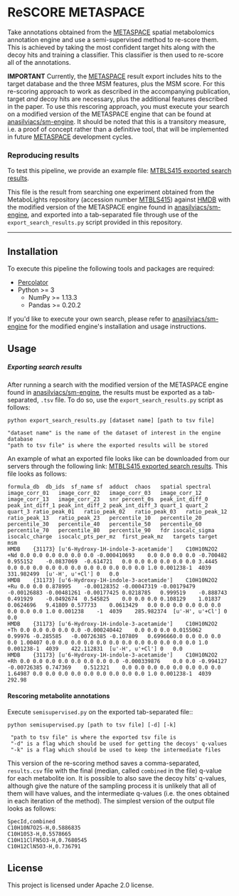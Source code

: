 # ReSCORE METASPACE

Take annotations obtained from the [METASPACE](http://metaspace2020.eu/) spatial metabolomics annotation engine and use a semi-supervised method to re-score them. This is achieved by taking the most confident target hits along with the decoy hits and training a classifier. This classifier is then used to re-score all of the annotations.

**IMPORTANT** Currently, the [METASPACE](http://metaspace2020.eu/) result export includes hits to the target database and the three MSM features, plus the MSM score. For this re-scoring approach to work as described in the accompanying publication, target *and* decoy hits are necessary, plus the additional features described in the paper. To use this rescoring approach, you must execute your search on a modified version of the METASPACE engine that can be found at [anasilviacs/sm-engine](https://github.com/anasilviacs/sm-engine). It should be noted that this is a transitory measure, i.e. a proof of concept rather than a definitive tool, that will be implemented in future [METASPACE](http://metaspace2020.eu/) development cycles.

### Reproducing results
To test this pipeline, we provide an example file:
[MTBLS415 exported search results](http://genesis.ugent.be/uvpublicdata/silvia/MTBLS415/120901101000.csv).

This file is the result from searching one experiment obtained from the MetaboLights repository (accession number [MTBLS415](https://www.ebi.ac.uk/metabolights/MTBLS415)) against [HMDB](http://www.hmdb.ca/) with the modified version of the METASPACE engine found in [anasilviacs/sm-engine](https://github.com/anasilviacs/sm-engine), and exported into a tab-separated file through use of the `export_search_results.py` script provided in this repository.

----

## Installation

To execute this pipeline the following tools and packages are required:

- [Percolator](https://github.com/percolator/percolator)
- Python >= 3
  - NumPy >= 1.13.3
  - Pandas >= 0.20.2

If you'd like to execute your own search, please refer to [anasilviacs/sm-engine](https://github.com/anasilviacs/sm-engine/wiki) for the modified engine's installation and usage instructions.

## Usage

##### Exporting search results
After running a search with the modified version of the METASPACE engine found in [anasilviacs/sm-engine](https://github.com/anasilviacs/sm-engine/wiki), the results must be exported as a tab-separated, `.tsv` file. To do so, use the `export_search_results.py` script as follows:

```
python export_search_results.py [dataset name] [path to tsv file]

"dataset name" is the name of the dataset of interest in the engine database
"path to tsv file" is where the exported results will be stored
```
An example of what an exported file looks like can be downloaded from our servers through the following link:
[MTBLS415 exported search results](http://genesis.ugent.be/uvpublicdata/silvia/MTBLS415/120901101000.csv). This file looks as follows:

```
formula_db	db_ids	sf_name	sf	adduct	chaos	spatial	spectral	image_corr_01	image_corr_02	image_corr_03	image_corr_12	image_corr_13	image_corr_23	snr	percent_0s	peak_int_diff_0	peak_int_diff_1	peak_int_diff_2	peak_int_diff_3	quart_1	quart_2	quart_3	ratio_peak_01	ratio_peak_02	ratio_peak_03	ratio_peak_12	ratio_peak_13	ratio_peak_23	percentile_10	percentile_20	percentile_30	percentile_40	percentile_50	percentile_60	percentile_70	percentile_80	percentile_90	fdr	isocalc_sigma	isocalc_charge	isocalc_pts_per_mz	first_peak_mz	targets	target	msm
HMDB	{31173}	[u'6-Hydroxy-1H-indole-3-acetamide']	C10H10N2O2	+Nd	0.0	0.0	0.0	0.0	0.0	0.0	-0.000410693	0.0	0.0	0.0	0.0	-0.700482	0.955152	-0.0837069	-0.614721	0.0	0.0	0.0	0.0	0.0	0.0	3.4445	0.0	0.0	0.0	0.0	0.0	0.0	0.0	0.0	0.0	0.0	0.0	1.0	0.001238-1	4039	331.982499	[u'-H', u'+Cl']	0	0.0
HMDB	{31173}	[u'6-Hydroxy-1H-indole-3-acetamide']	C10H10N2O2	+Ru	0.0	0.0	0.878995	-0.00128352	-0.00047319	-0.00179479	-0.00126883	-0.00481261	-0.00177425	0.0218785	0.999519	-0.888743	0.491929	-0.0492674	0.545825	0.0	0.0	0.0	0.108129	1.01837	0.0624696	9.41809	0.577733	0.0613429	0.0	0.0	0.0	0.0	0.0	0.0	0.0	0.0	0.0	1.0	0.001238	-1	4039	285.982374	[u'-H', u'+Cl']	0	0.0
HMDB	{31173}	[u'6-Hydroxy-1H-indole-3-acetamide']	C10H10N2O2	+Th	0.0	0.0	0.0	0.0	0.0	-0.000240442	0.0	0.0	0.0	0.0155062	0.99976	-0.285585	-0.00726385	-0.107809	0.6996660.0	0.0	0.0	0.0	0.0	1.00407	0.0	0.0	0.0	0.0	0.0	0.0	0.0	0.0	0.0	0.0	0.0	0.0	1.0	0.001238-1	4039	422.112831	[u'-H', u'+Cl']	0	0.0
HMDB	{31173}	[u'6-Hydroxy-1H-indole-3-acetamide']	C10H10N2O2	+Rh	0.0	0.0	0.0	0.0	0.0	0.0	0.0	0.0	-0.000339876	0.0	0.0	-0.994127	-0.00726385	0.747369	0.512321	0.0	0.0	0.0	0.0	0.0	0.0	0.0	0.0	1.64987	0.0	0.0	0.0	0.0	0.0	0.0	0.0	0.0	0.0	1.0	0.001238-1	4039	292.98
```

#### Rescoring metabolite annotations
Execute `semisupervised.py` on the exported tab-separated file::

```
python semisupervised.py [path to tsv file] [-d] [-k]

 "path to tsv file" is where the exported tsv file is
 "-d" is a flag which should be used for getting the decoys' q-values
 "-k" is a flag which should be used to keep the intermediate files
```

This version of the re-scoring method saves a comma-separated, `results.csv` file with the final (median, called `combined` in the file) q-value for each metabolite ion. It is possible to also save the decoy hits' q-values, although give the nature of the sampling process it is unlikely that all of them will have values, and the intermediate q-values (i.e. the ones obtained in each iteration of the method). The simplest version of the output file looks as follows:

```
SpecId,combined
C10H10N7O2S-H,0.5886835
C10H10S3-H,0.5578665
C10H11ClFN5O3-H,0.7680545
C10H12ClN5O3-H,0.736791
```

## License

This project is licensed under Apache 2.0 license.
